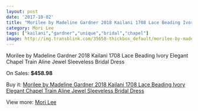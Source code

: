 ```yaml
---
layout: post
date: '2017-10-02'
title: "Morilee by Madeline Gardner 2018 Kailani 1708 Lace Beading Ivory Elegant Chapel Train Aline Jewel Sleeveless Bridal Dress"
category: Mori Lee
tags: ["kailani","gardner","unique","bridal","chapel"]
image: http://img.transblink.com/35658-thickbox_default/morilee-by-madeline-gardner-2018-kailani-1708-lace-beading-ivory-elegant-chapel-train-aline-jewel-sleeveless-bridal-dress.jpg
---
```

Morilee by Madeline Gardner 2018 Kailani 1708 Lace Beading Ivory Elegant Chapel Train Aline Jewel Sleeveless Bridal Dress

On Sales: **$458.98**
<a href="https://www.transblink.com/en/mori-lee/11613-morilee-by-madeline-gardner-2018-kailani-1708-lace-beading-ivory-elegant-chapel-train-aline-jewel-sleeveless-bridal-dress.html"><amp-img layout="responsive" width="600" height="600" src="//img.transblink.com/35658-thickbox_default/morilee-by-madeline-gardner-2018-kailani-1708-lace-beading-ivory-elegant-chapel-train-aline-jewel-sleeveless-bridal-dress.jpg" alt="Morilee by Madeline Gardner 2018 Kailani 1708 Lace Beading Ivory Elegant Chapel Train Aline Jewel Sleeveless Bridal Dress 0" /></a>
<a href="https://www.transblink.com/en/mori-lee/11613-morilee-by-madeline-gardner-2018-kailani-1708-lace-beading-ivory-elegant-chapel-train-aline-jewel-sleeveless-bridal-dress.html"><amp-img layout="responsive" width="600" height="600" src="//img.transblink.com/35665-thickbox_default/morilee-by-madeline-gardner-2018-kailani-1708-lace-beading-ivory-elegant-chapel-train-aline-jewel-sleeveless-bridal-dress.jpg" alt="Morilee by Madeline Gardner 2018 Kailani 1708 Lace Beading Ivory Elegant Chapel Train Aline Jewel Sleeveless Bridal Dress 1" /></a>
<a href="https://www.transblink.com/en/mori-lee/11613-morilee-by-madeline-gardner-2018-kailani-1708-lace-beading-ivory-elegant-chapel-train-aline-jewel-sleeveless-bridal-dress.html"><amp-img layout="responsive" width="600" height="600" src="//img.transblink.com/35664-thickbox_default/morilee-by-madeline-gardner-2018-kailani-1708-lace-beading-ivory-elegant-chapel-train-aline-jewel-sleeveless-bridal-dress.jpg" alt="Morilee by Madeline Gardner 2018 Kailani 1708 Lace Beading Ivory Elegant Chapel Train Aline Jewel Sleeveless Bridal Dress 2" /></a>
<a href="https://www.transblink.com/en/mori-lee/11613-morilee-by-madeline-gardner-2018-kailani-1708-lace-beading-ivory-elegant-chapel-train-aline-jewel-sleeveless-bridal-dress.html"><amp-img layout="responsive" width="600" height="600" src="//img.transblink.com/35663-thickbox_default/morilee-by-madeline-gardner-2018-kailani-1708-lace-beading-ivory-elegant-chapel-train-aline-jewel-sleeveless-bridal-dress.jpg" alt="Morilee by Madeline Gardner 2018 Kailani 1708 Lace Beading Ivory Elegant Chapel Train Aline Jewel Sleeveless Bridal Dress 3" /></a>
<a href="https://www.transblink.com/en/mori-lee/11613-morilee-by-madeline-gardner-2018-kailani-1708-lace-beading-ivory-elegant-chapel-train-aline-jewel-sleeveless-bridal-dress.html"><amp-img layout="responsive" width="600" height="600" src="//img.transblink.com/35662-thickbox_default/morilee-by-madeline-gardner-2018-kailani-1708-lace-beading-ivory-elegant-chapel-train-aline-jewel-sleeveless-bridal-dress.jpg" alt="Morilee by Madeline Gardner 2018 Kailani 1708 Lace Beading Ivory Elegant Chapel Train Aline Jewel Sleeveless Bridal Dress 4" /></a>
<a href="https://www.transblink.com/en/mori-lee/11613-morilee-by-madeline-gardner-2018-kailani-1708-lace-beading-ivory-elegant-chapel-train-aline-jewel-sleeveless-bridal-dress.html"><amp-img layout="responsive" width="600" height="600" src="//img.transblink.com/35661-thickbox_default/morilee-by-madeline-gardner-2018-kailani-1708-lace-beading-ivory-elegant-chapel-train-aline-jewel-sleeveless-bridal-dress.jpg" alt="Morilee by Madeline Gardner 2018 Kailani 1708 Lace Beading Ivory Elegant Chapel Train Aline Jewel Sleeveless Bridal Dress 5" /></a>
<a href="https://www.transblink.com/en/mori-lee/11613-morilee-by-madeline-gardner-2018-kailani-1708-lace-beading-ivory-elegant-chapel-train-aline-jewel-sleeveless-bridal-dress.html"><amp-img layout="responsive" width="600" height="600" src="//img.transblink.com/35660-thickbox_default/morilee-by-madeline-gardner-2018-kailani-1708-lace-beading-ivory-elegant-chapel-train-aline-jewel-sleeveless-bridal-dress.jpg" alt="Morilee by Madeline Gardner 2018 Kailani 1708 Lace Beading Ivory Elegant Chapel Train Aline Jewel Sleeveless Bridal Dress 6" /></a>
<a href="https://www.transblink.com/en/mori-lee/11613-morilee-by-madeline-gardner-2018-kailani-1708-lace-beading-ivory-elegant-chapel-train-aline-jewel-sleeveless-bridal-dress.html"><amp-img layout="responsive" width="600" height="600" src="//img.transblink.com/35659-thickbox_default/morilee-by-madeline-gardner-2018-kailani-1708-lace-beading-ivory-elegant-chapel-train-aline-jewel-sleeveless-bridal-dress.jpg" alt="Morilee by Madeline Gardner 2018 Kailani 1708 Lace Beading Ivory Elegant Chapel Train Aline Jewel Sleeveless Bridal Dress 7" /></a>

Buy it: [Morilee by Madeline Gardner 2018 Kailani 1708 Lace Beading Ivory Elegant Chapel Train Aline Jewel Sleeveless Bridal Dress](https://www.transblink.com/en/mori-lee/11613-morilee-by-madeline-gardner-2018-kailani-1708-lace-beading-ivory-elegant-chapel-train-aline-jewel-sleeveless-bridal-dress.html "Morilee by Madeline Gardner 2018 Kailani 1708 Lace Beading Ivory Elegant Chapel Train Aline Jewel Sleeveless Bridal Dress")

View more: [Mori Lee](https://www.transblink.com/en/24-mori-lee "Mori Lee")